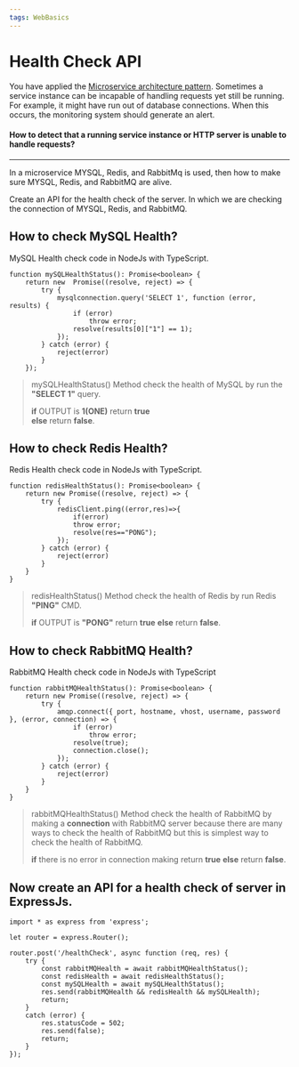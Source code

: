 ```yaml
---
tags: WebBasics
---
```

# **Health Check API**

You have applied the [Microservice architecture pattern](https://medium.com/@madhukaudantha/microservice-architecture-and-design-patterns-for-microservices-e0e5013fd58a). Sometimes a service instance can be incapable of handling requests yet still be running. For example, it might have run out of database connections. When this occurs, the monitoring system should generate an alert.

#### **How to detect that a running service instance or HTTP server is unable to handle requests?**


---


In a microservice MYSQL, Redis, and RabbitMq is used, then how to make sure MYSQL, Redis, and RabbitMQ are alive.

Create an API for the health check of the server. In which we are checking the connection of MYSQL, Redis, and RabbitMQ.


## **How to check MySQL Health?**




MySQL Health check code in NodeJs with TypeScript.
```
function mySQLHealthStatus(): Promise<boolean> {
    return new  Promise((resolve, reject) => {
        try {
            mysqlconnection.query('SELECT 1', function (error, results) {
                if (error)
                    throw error;
                resolve(results[0]["1"] == 1);
            });
        } catch (error) {
            reject(error)
        }
    });
```
> mySQLHealthStatus() Method check the health of MySQL by run the **"SELECT 1"** query.
> 
> **if** OUTPUT is **1(ONE)** return **true**  
> **else** return **false**.



## **How to check Redis Health?**



Redis Health check code in NodeJs with TypeScript.

```
function redisHealthStatus(): Promise<boolean> {
    return new Promise((resolve, reject) => {
        try {
            redisClient.ping((error,res)=>{
                if(error)
                throw error;
                resolve(res=="PONG");
            });
        } catch (error) {
            reject(error)
        }
    }
}
```
> redisHealthStatus() Method check the health of Redis by run  Redis **"PING"** CMD.
> 
>**if** OUTPUT is **"PONG"** return **true** 
>**else** return **false**.

## **How to check RabbitMQ Health?**

RabbitMQ Health check code in NodeJs with TypeScript

```
function rabbitMQHealthStatus(): Promise<boolean> {
    return new Promise((resolve, reject) => {
        try {
            amqp.connect({ port, hostname, vhost, username, password }, (error, connection) => {
                if (error)
                    throw error;
                resolve(true);
                connection.close();
            });
        } catch (error) {
            reject(error)
        }
    }
}
```
> rabbitMQHealthStatus() Method check the health of RabbitMQ by making a **connection** with RabbitMQ server because there are many ways to check the health of RabbitMQ but this is simplest way to check the health of RabbitMQ.
> 
>**if** there is no error in connection making return **true** 
>**else** return **false**.

## **Now create an API for a health check of server in ExpressJs.**


```
import * as express from 'express';
 
let router = express.Router();
 
router.post('/healthCheck', async function (req, res) {
    try {
        const rabbitMQHealth = await rabbitMQHealthStatus();
        const redisHealth = await redisHealthStatus();
        const mySQLHealth = await mySQLHealthStatus();
        res.send(rabbitMQHealth && redisHealth && mySQLHealth);
        return;
    }
    catch (error) {
        res.statusCode = 502;
        res.send(false);
        return;
    }
});
```
